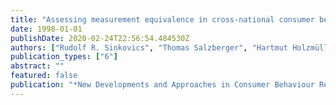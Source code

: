```yaml
---
title: "Assessing measurement equivalence in cross-national consumer behavior research: Principles, relevance and application issues"
date: 1998-01-01
publishDate: 2020-02-24T22:56:54.484530Z
authors: ["Rudolf R. Sinkovics", "Thomas Salzberger", "Hartmut Holzmüller"]
publication_types: ["6"]
abstract: ""
featured: false
publication: "*New Developments and Approaches in Consumer Behaviour Research*"
---
```


